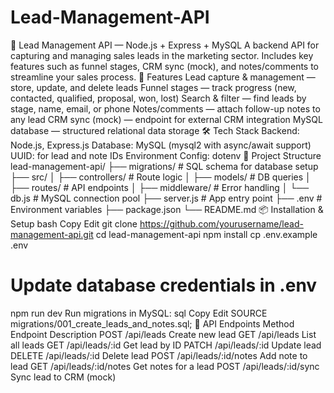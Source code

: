 # Lead-Management-API
📌 Lead Management API — Node.js + Express + MySQL
A backend API for capturing and managing sales leads in the marketing sector.
Includes key features such as funnel stages, CRM sync (mock), and notes/comments to streamline your sales process.
🚀 Features
Lead capture & management — store, update, and delete leads
Funnel stages — track progress (new, contacted, qualified, proposal, won, lost)
Search & filter — find leads by stage, name, email, or phone
Notes/comments — attach follow-up notes to any lead
CRM sync (mock) — endpoint for external CRM integration
MySQL database — structured relational data storage
🛠 Tech Stack
Backend: Node.js, Express.js
Database: MySQL (mysql2 with async/await support)
UUID: for lead and note IDs
Environment Config: dotenv
📂 Project Structure
lead-management-api/
├── migrations/                 # SQL schema for database setup
├── src/
│   ├── controllers/             # Route logic
│   ├── models/                   # DB queries
│   ├── routes/                   # API endpoints
│   ├── middleware/               # Error handling
│   └── db.js                     # MySQL connection pool
├── server.js                     # App entry point
├── .env                          # Environment variables
├── package.json
└── README.md
📦 Installation & Setup
bash
Copy
Edit
git clone https://github.com/yourusername/lead-management-api.git
cd lead-management-api
npm install
cp .env.example .env
# Update database credentials in .env
npm run dev
Run migrations in MySQL:
sql
Copy
Edit
SOURCE migrations/001_create_leads_and_notes.sql;
🔗 API Endpoints
Method	Endpoint	Description
POST	/api/leads	Create new lead
GET	/api/leads	List all leads
GET	/api/leads/:id	Get lead by ID
PATCH	/api/leads/:id	Update lead
DELETE	/api/leads/:id	Delete lead
POST	/api/leads/:id/notes	Add note to lead
GET	/api/leads/:id/notes	Get notes for a lead
POST	/api/leads/:id/sync	Sync lead to CRM (mock)

